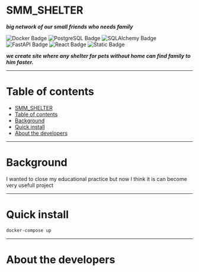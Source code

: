 # SMM_SHELTER
_**big network of our small friends who needs family**_

![Docker Badge](https://img.shields.io/badge/Docker-2496ED?logo=docker&logoColor=fff&style=for-the-badge)
![PostgreSQL Badge](https://img.shields.io/badge/PostgreSQL-4169E1?logo=postgresql&logoColor=fff&style=for-the-badge)
![SQLAlchemy Badge](https://img.shields.io/badge/SQLAlchemy-D71F00?logo=sqlalchemy&logoColor=fff&style=for-the-badge)
![FastAPI Badge](https://img.shields.io/badge/FastAPI-009688?logo=fastapi&logoColor=fff&style=for-the-badge)
![React Badge](https://img.shields.io/badge/React-61DAFB?logo=react&logoColor=000&style=for-the-badge)
![Static Badge](https://img.shields.io/badge/figma-F56E25?style=for-the-badge&logo=figma&logoColor=white&link=https%3A%2F%2Fwww.figma.com%2F)


***we create site where any shelter for pets without home can find family to him faster.***

---

# Table of contents
- [SMM\_SHELTER](#smm_shelter)
- [Table of contents](#table-of-contents)
- [Background](#background)
- [Quick install](#quick-install)
- [About the developers](#about-the-developers)

---

# Background
I wanted to close my educational practice but now I think it is can become very usefull project

---

# Quick install
```bash
docker-compose up
```


---

# About the developers